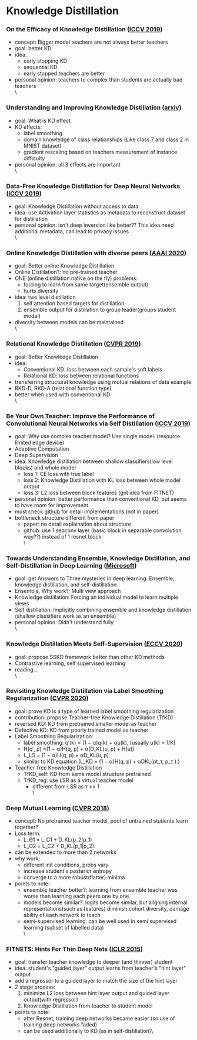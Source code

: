# Knowledge Distillation

### On the Efficacy of Knowledge Distillation ([ICCV 2019](https://openaccess.thecvf.com/content\_ICCV\_2019/papers/Cho\_On\_the\_Efficacy\_of\_Knowledge\_Distillation\_ICCV\_2019\_paper.pdf))

* concept: Bigger model teachers are not always better teachers
* goal: better KD
* idea:
  * early stopping KD
  * sequential KD
  * early stopped teachers are better
* personal opinion: teachers to complex than students are actually bad teachers\
  \\

### Understanding and Improving Knowledge Distillation ([arxiv](https://arxiv.org/pdf/2002.03532))

* goal: What is KD effect
* KD effects:
  * label smoothing
  * domain knowledge of class relationships (Like class 7 and class 2 in MNIST dataset)
  * gradient rescaling based on teachers measurement of instance difficulty
* personal opinion: all 3 effects are important\
  \\

### Data-Free Knowledge Distillation for Deep Neural Networks ([ICCV 2019](https://openaccess.thecvf.com/content\_ICCV\_2019/papers/Chen\_Data-Free\_Learning\_of\_Student\_Networks\_ICCV\_2019\_paper.pdf))

* goal: Knowledge Distillation without access to data
* idea: use Activation layer statistics as metadata to reconstruct dataset for distillation
* personal opinion: isn't deep inversion like better?? This idea need additional metadata, can lead to privacy issues\
  \\

### Online Knowledge Distillation with diverse peers ([AAAI 2020](https://arxiv.org/pdf/1912.00350.pdf))

* goal: Better online Knowledge Distillation
* Online Distillation?: no pre-trained teacher
* ONE (online distillation native on the fly) problems:
  * forcing to learn from same target(ensemble output)
  * hurts diversity
* idea: two level distillation
  1. self attention based targets for distillation
  2. ensemble output for distillation to group leader(groups student model)
* diversity between models can be maintained\
  \\

### Relational Knowledge Distillation ([CVPR 2019](https://openaccess.thecvf.com/content\_CVPR\_2019/papers/Park\_Relational\_Knowledge\_Distillation\_CVPR\_2019\_paper.pdf))

* goal: Better Knowledge Distillation
* idea:
  * Conventional KD: loss between each sample's soft labels
  * Relational KD: loss between relational functions
* transferring structural knowledge using mutual relations of data example
* RKD-D, RKD-A (relational function type)
* better when used with conventional KD\
  \\

### Be Your Own Teacher: Improve the Performance of Convolutional Neural Networks via Self Distillation ([ICCV 2019](https://openaccess.thecvf.com/content\_ICCV\_2019/papers/Zhang\_Be\_Your\_Own\_Teacher\_Improve\_the\_Performance\_of\_Convolutional\_Neural\_ICCV\_2019\_paper.pdf))

* goal: Why use complex teacher model? Use single model. (resource limited edge device)
* Adaptive Computation
* Deep Supervision
* idea: Knowledge distillation between shallow classifiers(low level blocks) and whole model
  * loss 1: CE loss with true label
  * loss 2: Knowledge Distillation with KL loss between whole model output
  * loss 3: L2 loss between block features (got idea from FITNET)
* personal opinion: better performance than conventional KD, but seems to have room for improvement
* must check [github](https://github.com/ArchipLab-LinfengZhang/pytorch-self-distillation-final) for detail implementations (not in paper)
* bottleneck structure different from paper
  * paper: no detail explaination about structure
  * github: use 1 sepconv layer (basic block in separable convolution way??) instead of 1 resnet block\
    \\

### Towards Understanding Ensemble, Knowledge Distillation, and Self-Distillation in Deep Learning ([Microsoft](https://www.microsoft.com/en-us/research/blog/three-mysteries-in-deep-learning-ensemble-knowledge-distillation-and-self-distillation/))

* goal: get Answers to Three mysteries in deep learning: Ensemble, knowledge distillation, and self-distillation
* Ensemble, Why work?: Multi view approach
* Knowledge distillation: Forcing an individual model to learn multiple views
* Self distillation: Implicitly combining ensemble and knowledge distillation (shallow classifiers work as an ensemble)
* personal opinion: Didn't understand fully\
  \\

### Knowledge Distillation Meets Self-Supervision ([ECCV 2020](https://www.ecva.net/papers/eccv\_2020/papers\_ECCV/papers/123540562.pdf))

* goal: propose SSKD framework better than other KD methods
* Contrastive learning, self supervised learning
* reading...\
  \\

### Revisiting Knowledge Distillation via Label Smoothing Regularization ([CVPR 2020](https://openaccess.thecvf.com/content\_CVPR\_2020/papers/Yuan\_Revisiting\_Knowledge\_Distillation\_via\_Label\_Smoothing\_Regularization\_CVPR\_2020\_paper.pdf))

* goal: prove KD is a type of learned label smoothing regularization
* contribution: propose Teacher-free Knowledge Distillation (TfKD)
* reversed KD: KD from pretrained smaller model as teacher
* Defective KD: KD from poorly trained model as teacher
* Label Smoothing Regularization:
  * label smoothing: q′(k) = (1 − α)q(k) + αu(k), (usually u(k) = 1/K)
  * H(q′, p) =(1 − α)H(q, p) + α(D\_KL(u, p) + H(u))
  * L\_LS = (1 − α)H(q, p) + αD\_KL(u, p)
  * similar to KD equation (L\_KD = (1 − α)H(q, p) + αDKL(pt\_τ, p\_τ ).)
* Teacher-free Knowledge Distillation
  * TfKD\_self: KD from same model structure pretrained
  * TfKD\_reg: use LSR as a virtual teacher model
    * different from LSR as τ >> 1\
      \\

### Deep Mutual Learning ([CVPR 2018](https://openaccess.thecvf.com/content\_cvpr\_2018/papers/Zhang\_Deep\_Mutual\_Learning\_CVPR\_2018\_paper.pdf))

* concept: No pretrained teacher model, pool of untrained students learn together?
* Loss term:
  * L\_Θ1 = L\_C1 + D\_KL(p\_2|p\_1)
  * L\_Θ2 = L\_C2 + D\_KL(p\_1|p\_2).
* can be extended to more than 2 networks
* why work:
  * different init conditions, probs vary
  * increase student's posterior entropy
  * converge to a more robust(flatter) minima
* points to note:
  * ensemble teacher better?: learning from ensemble teacher was worse than learning each peers one by one
  * models become similar?: logits become similar, but aligning internal representations(such as features) diminish cohort diversity, damage ability of each network to teach
  * semi-supervised learning: can be well used in semi supervised learning (subset of labelled data)\
    \\

### FITNETS: Hints For Thin Deep Nets ([ICLR 2015](https://arxiv.org/pdf/1412.6550.pdf))

* goal: transfer teacher knowledge to deeper (and thinner) student
* idea: student's "guided layer" output learns from teacher's "hint layer" output
* add a regressor to a guided layer to match the size of the hint layer
* 2 stage process:
  1. minimize L2 loss between hint layer output and guided layer output(with regressor)
  2. Knowledge Distillation from teacher to student model
* points to note:
  * after Resnet, training deep networks became easier (so use of training deep networks faded)
  * can be used additionally to KD (as in self-distillation)\\
